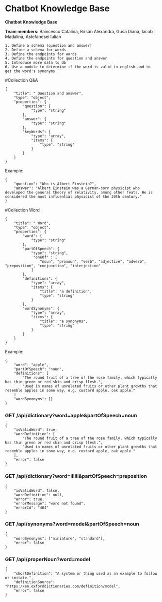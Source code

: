 
# Chatbot Knowledge Base

<b>Chatbot Knowledge Base</b>

__Team members__: Baincescu Catalina, Birsan Alexandra, Gusa Diana, Iacob Madalina, Astefanesei Iulian

	1. Define a schema (question and answer)
	2. Define a schema for words
	3. Define the endpoints for words
	4. Define the endpoints for question and answer
	5. Introduce more data to db
	6. Use a module to determine if the word is valid in english and to get the word's synonyms
	

#Collection Q&A
	
	{
		"title": " Question and answer",
		"type": "object",
		"properties": {
			"question": {
				"type": "string"
			},
			"answer": {
				"type": "string"
			},
			"keyWords": {
				"type": "array",
				"items": {
					"type": "string"
				}
			}
		}
	}

Example: 

	{
		"question": "Who is Albert Einstein?",
		"answer": "Albert Einstein was a German-born physicist who developed the general theory of relativity, among other feats. He is considered the most influential physicist of the 20th century."
	}


#Collection Word

	{
		"title": " Word",
		"type": "object",
		"properties": {
			"word": {
				"type": "string"
			},
			"partOfSpeech": {
				"type": "string",
				 "oneOf" : [
					"noun", "pronoun", "verb", "adjective", "adverb", "preposition", "conjunction", "interjection"
				]
			},
			"definitions": {
				"type": "array",
				"items": {
					"title": "a definition",
					"type": "string"
				}
			},
			"wordSynonyms": {
				"type": "array",
				"items": {
					"title": "a synonyms",
					"type": "string"
				}
			}
		}
	}
Example: 

	{
		"word": "apple",
		"partOfSpeech": "noun",
		"definitions": [
			"The round fruit of a tree of the rose family, which typically has thin green or red skin and crisp flesh.",
			"Used in names of unrelated fruits or other plant growths that resemble apples in some way, e.g. custard apple, oak apple."
		]
		"wordSynonyms": []
	}

### GET  /api/dictionary?word=apple&partOfSpeech=noun
	
	{
		"isValidWord": true,
		"wordDefinition": [
			"The round fruit of a tree of the rose family, which typically has thin green or red skin and crisp flesh.",
			"Used in names of unrelated fruits or other plant growths that resemble apples in some way, e.g. custard apple, oak apple."
		],
		"error": false
	}

### GET  /api/dictionary?word=llllll&partOfSpeech=preposition

	{
		"isValidWord": false,
		"wordDefinition": null,
		"error": true,
		"errorMessage": "word not found",
		"errorId": "404"
	}

### GET  /api/synonyms?word=model&partOfSpeech=noun

	{
		"wordSynonyms": ["miniature", "standard"],
		"error": false
	}

### GET  /api/properNoun?word=model

	{
		"shortDefinition": "A system or thing used as an example to follow or imitate.",
		"definitionSource": "https://en.oxforddictionaries.com/definition/model",
		"error": false
	}




